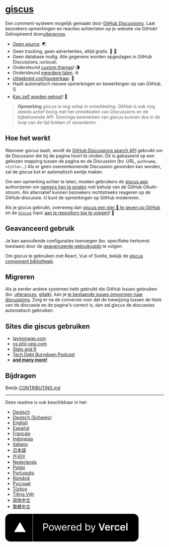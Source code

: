 # [giscus][giscus]

Een comment-systeem mogelijk gemaakt door [GitHub Discussions][discussions]. Laat bezoekers opmerkingen en reacties achterlaten op je website via GitHub! Geïnspireerd door[utterances][utterances].

- [Open source][repo]. 🌏
- Geen tracking, geen advertenties, altijd gratis. 📡 🚫
- Geen database nodig. Alle gegevens worden opgeslagen in GitHub Discussions.:octocat:
- Ondersteund [custom themas][creating-custom-themes]! 🌗
- Ondersteund [meerdere talen][multiple-languages]. 🌐
- [Uitgebreid configureerbaar][advanced-usage]. 🔧
- Haalt automatisch nieuwe opmerkingen en bewerkingen op van GitHub. 🔃
- [Kan zelf worden gehost][self-hosting]! 🤳

> **Opmerking**
> giscus is nog volop in ontwikkeling. GitHub is ook nog steeds actief bezig met het ontwikkelen van Discussions en de bijbehorende API. Sommige kenmerken van giscus kunnen dus in de loop van de tijd breken of veranderen.

## Hoe het werkt

Wanneer giscus laadt, wordt de [GitHub Discussions search API][search-api] gebruikt om de Discussion die bij de pagina hoort te vinden. Dit is gebaseerd op een gekozen mapping tussen de pagina en de Discussion (bv. URL, `pathname`, `<title>`...) Als er geen overeenkomende Discussion gevonden kan worden, zal de giscus bot er automatisch eentje maken.

Om een opmerking achter te laten, moeten gebruikers de [giscus app][giscus-app] authorizeren om [namens hen te posten][authorization] met behulp van de GitHub OAuth-stroom. Als alternatief kunnen bezoekers rechtstreeks reageren op de GitHub-discussie. U kunt de opmerkingen op GitHub modereren.

[giscus]: https://giscus.app/nl
[discussions]: https://docs.github.com/en/discussions
[utterances]: https://github.com/utterance/utterances
[repo]: https://github.com/giscus/giscus
[advanced-usage]: https://github.com/giscus/giscus/blob/main/ADVANCED-USAGE.md
[creating-custom-themes]: https://github.com/giscus/giscus/blob/main/ADVANCED-USAGE.md#data-theme
[multiple-languages]: https://github.com/giscus/giscus/blob/main/CONTRIBUTING.md#adding-localizations
[self-hosting]: https://github.com/giscus/giscus/blob/main/SELF-HOSTING.md
[search-api]: https://docs.github.com/en/graphql/guides/using-the-graphql-api-for-discussions#search
[giscus-app]: https://github.com/apps/giscus
[authorization]: https://docs.github.com/en/developers/apps/identifying-and-authorizing-users-for-github-apps

<!-- configuration -->

Als je giscus gebruikt, overweeg dan [giscus een ster 🌟 te geven op GitHub][repo] en de [`giscus`][giscus-topic] topic [aan je repository toe te voegen][topic-howto]! 🎉

## Geavanceerd gebruik

Je kan aanvullende configuraties toevoegen (bv. specifieke herkomst toestaan) door de [geavanceerde gebruiksgids][advanced-usage] te volgen.

Om giscus te gebruiken met React, Vue of Svelte, bekijk de [giscus component bibliotheek][giscus-component].

## Migreren

Als je eerder andere systemen hebt gebruikt die GitHub Issues gebruiken (bv. [utterances][utterances], [gitalk][gitalk]), kan je [je bestaande issues omvormen naar discussions][convert]. Zorg er na de conversie voor dat de toewijzing tussen de titels van de discussie en de pagina's correct is, dan zal giscus de discussies automatisch gebruiken.

## Sites die giscus gebruiken

- [laymonage.com][laymonage-website]
- [os.phil-opp.com][os-phil-opp]
- [Stats and R][statsandr]
- [Tech Debt Burndown Podcast][techdebtburndown]
- [**and many more!**][giscus-topic]

## Bijdragen

Bekijk [CONTRIBUTING.md][contributing]

[giscus-component]: https://github.com/giscus/giscus-component
[repo]: https://github.com/giscus/giscus
[giscus-topic]: https://github.com/topics/giscus
[topic-howto]: https://docs.github.com/en/github/administering-a-repository/classifying-your-repository-with-topics
[advanced-usage]: https://github.com/giscus/giscus/blob/main/ADVANCED-USAGE.md
[utterances]: https://github.com/utterance/utterances
[gitalk]: https://github.com/gitalk/gitalk
[convert]: https://docs.github.com/en/discussions/managing-discussions-for-your-community/moderating-discussions#converting-an-issue-to-a-discussion
[laymonage-website]: https://laymonage.com/posts/giscus
[os-phil-opp]: https://os.phil-opp.com
[statsandr]: https://statsandr.com
[techdebtburndown]: https://techdebtburndown.com
[contributing]: https://github.com/giscus/giscus/blob/main/CONTRIBUTING.md

<!-- end -->

---

Deze readme is ook beschikbaar in het:

- [Deutsch](README.de.md)
- [Deutsch (Schweiz)](README.gsw.md)
- [English](README.md)
- [Español](README.es.md)
- [Français](README.fr.md)
- [Indonesia](README.id.md)
- [Italiano](README.it.md)
- [日本語](README.ja.md)
- [한국어](README.ko.md)
- [Nederlands](README.nl.md)
- [Polski](README.pl.md)
- [Português](README.pt.md)
- [Română](README.ro.md)
- [Русский](README.ru.md)
- [Türkçe](README.tr.md)
- [Tiếng Việt](README.vi.md)
- [简体中文](README.zh-CN.md)
- [繁體中文](README.zh-TW.md)

[![Powered by Vercel](public/powered-by-vercel.svg)][vercel]

[vercel]: https://vercel.com/?utm_source=giscus&utm_campaign=oss
